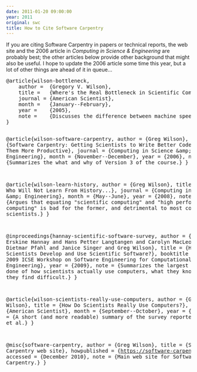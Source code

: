 ```yaml
---
date: 2011-01-20 09:00:00
year: 2011
original: swc
title: How to Cite Software Carpentry
---
```

<p>If you are citing Software Carpentry in papers or technical reports, the web site and the 2006 article in <cite>Computing in Science &amp; Engineering</cite> are probably best; the other articles below provide other background that might also be useful. I hope to update the 2006 article some time this year, but a lot of other things are ahead of it in queue...</p>
<pre>@article{wilson-bottleneck,
    author =  {Gregory V. Wilson},
    title =   {Where's the Real Bottleneck in Scientific Computing?},
    journal = {American Scientist},
    month =   {January--February},
    year =    {2005},
    note =    {Discusses the difference between machine speed and human productivity, and explains why the latter is more important for most computational scientists.}
}

@article{wilson-software-carpentry,
    author =  {Greg Wilson},
    title =   {Software Carpentry: Getting Scientists to Write Better Code by Making Them More Productive},
    journal = {Computing in Science \&amp; Engineering},
    month =   {November--December},
    year =    {2006},
    note =    {Summarizes the what and why of Version 3 of the course.}
}

@article{wilson-learn-history,
    author =  {Greg Wilson},
    title =   {Those Who Will Not Learn From History...},
    journal = {Computing in Science \&amp; Engineering},
    month =   {May--June},
    year =    {2008},
    note =    {Argues that equating "scientific computing" and "high performance computing" is bad for the former, and detrimental to most computational scientists.}
}

@inproceedings{hannay-scientific-software-survey,
    author =    {Jo Erskine Hannay and Hans Petter Langtangen and Carolyn MacLeod and Dietmar Pfahl and Janice Singer and Greg Wilson},
    title =     {How Do Scientists Develop and Use Scientific Software?},
    booktitle = {Proc. 2009 ICSE Workshop on Software Engineering for Computational Science and Engineering},
    year =      {2009},
    note =      {Summarizes the largest survey ever done of how scientists actually use computers, what they know, and what they find difficult.}
}

@article{wilson-scientists-really-use-computers,
    author =  {Gregory Wilson},
    title =   {How Do Scientists Really Use Computers?},
    journal = {American Scientist},
    month =   {September--October},
    year =    {2009},
    note =    {A short (and more readable) summary of the survey reported in Hannay et al.}
}

@misc{software-carpentry,
    author =       {Greg Wilson},
    title =        {Software Carpentry web site},
    howpublished = {https://software-carpentry.org},
    accessed =     {December 2010},
    note =         {Main web site for Software Carpentry.}
}
</pre>
